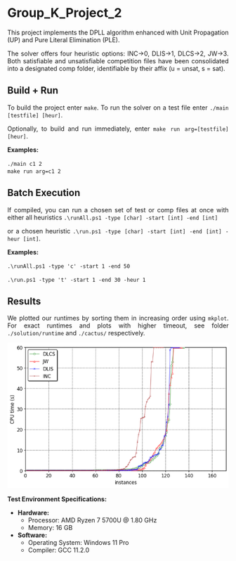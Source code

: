 <div style="text-align: justify;">

# Group_K_Project_2

This project implements the DPLL algorithm enhanced with Unit Propagation (UP) and Pure Literal Elimination (PLE).   
  
The solver offers four heuristic options: INC->0, DLIS->1, DLCS->2, JW->3. Both satisfiable and unsatisfiable competition files have been consolidated into a designated comp folder, identifiable by their affix (u = unsat, s = sat).

## Build + Run
To build the project enter `make`. To run the solver on a test file enter `./main [testfile] [heur]`. 

Optionally, to build and run immediately, enter `make run arg=[testfile] [heur]`.

**Examples:**

`./main c1 2`  
`make run arg=c1 2`

## Batch Execution
If compiled, you can run a chosen set of test or comp files at once with either all heuristics `.\runAll.ps1 -type [char] -start [int] -end [int]` 
   
or a chosen heuristic `.\run.ps1 -type [char] -start [int] -end [int] -heur [int]`.

**Examples:**  
   
`.\runAll.ps1 -type 'c' -start 1 -end 50`
    
`.\run.ps1 -type 't' -start 1 -end 30 -heur 1`

## Results

We plotted our runtimes by sorting them in increasing order using `mkplot`. For exact runtimes and plots with higher timeout, see folder `./solution/runtime` and `./cactus/` respectively.

![Alt text](cactus/cactusPlot60secs.png/?raw=true "Optional Title")

**Test Environment Specifications:**
- **Hardware:**
  - Processor: AMD Ryzen 7 5700U @ 1.80 GHz
  - Memory: 16 GB
- **Software:**
  - Operating System: Windows 11 Pro
  - Compiler: GCC 11.2.0

</div>






